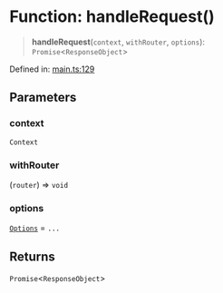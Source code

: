 # Function: handleRequest()

> **handleRequest**(`context`, `withRouter`, `options`): `Promise`\<`ResponseObject`\>

Defined in: [main.ts:129](https://github.com/kaibun/appwrite-fn-router/blob/9616e61c1f34335765f26e66e2bf8c0469d73023/src/main.ts#L129)

## Parameters

### context

`Context`

### withRouter

(`router`) => `void`

### options

[`Options`](../type-aliases/Options.md) = `...`

## Returns

`Promise`\<`ResponseObject`\>
